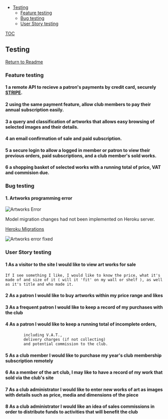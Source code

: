 - [Testing](#testing)
  * [Feature testing](#feature-testing)
  * [Bug testing](#bug-testing)
  * [User Story testing](#user-story-testing)

[TOC](http://ecotrust-canada.github.io/markdown-toc/)

## Testing

[Return to Readme](../../README.md)

### Feature testing

#### 1  a remote API to recieve a patron's payments by credit card, securely [STRIPE](https://stripe.com/gb).

#### 2  using the same payment feature, allow club members to pay their annual subscription easily.

#### 3  a query and classification of artworks that allows easy browsing of selected images and their details.

#### 4  an email confirmation of sale and paid subscription.

#### 5  a secure login to allow a logged in member or patron to view their previous orders, paid subscriptions, and a club member's sold works.

#### 6  a shopping basket of selected works with a running total of price, VAT and commision due.


### Bug testing

#### 1. Artworks programming error

![Artworks Error](/heroku_artworks_debug_error1.jpg)

Model migration changes had not been implemented on Heroku server.

[Heroku Migrations](/heroku_artworks_debug_error.txt)

![Artworks error fixed](/heroku_artworks_fixed.jpg)


### User Story testing

#### 1 As a visitor to the site I would like to view art works for sale
    If I see something I like, I would like to know the price, what it's made of and size of it ( will it 'fit' on my wall or shelf ), as well as it's title and who made it.

#### 2 As a patron I would like to buy artworks within my price range and likes

#### 3 As a frequent patron I would like to keep a record of my purchases with the club

#### 4 As a patron I would like to keep a running total of incomplete orders,
            including V.A.T.,
            delivery charges (if not collecting)
            and potential commission to the club.

#### 5 As a club member I would like to purchase my year's club membership subscription remotely

#### 6 As a member of the art club, I may like to have a record of my work that sold via the club's site

#### 7 As a club administrator I would like to enter new works of art as images with details such as price, media and dimensions of the piece

#### 8 As a club administrator I would like an idea of sales commissions in order to distribute funds to activities that will benefit the club
